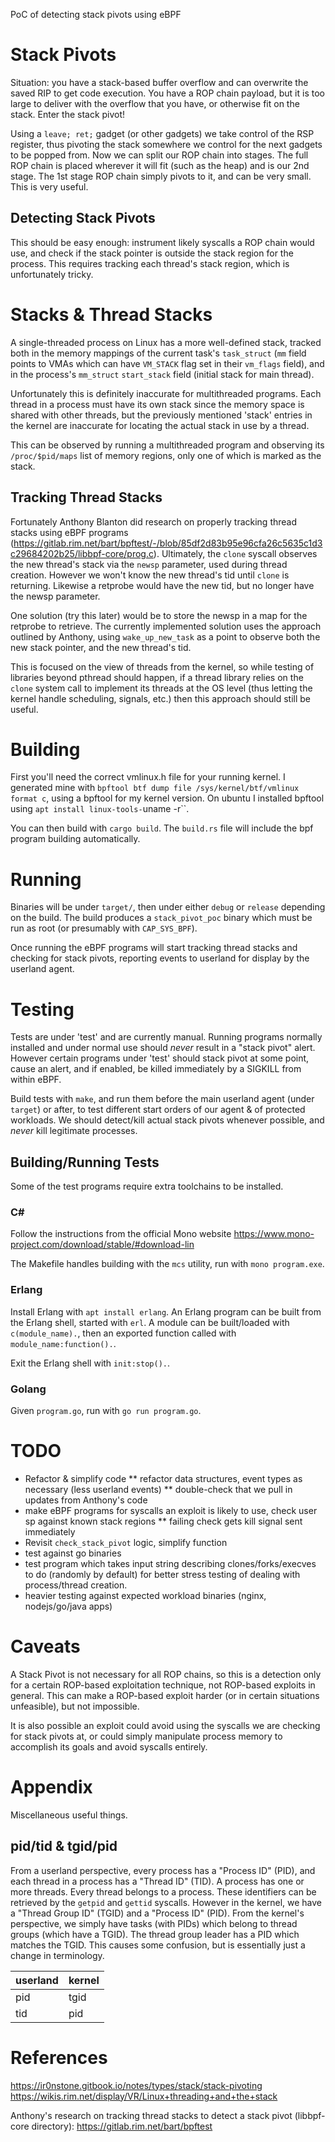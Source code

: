 PoC of detecting stack pivots using eBPF

# Stack Pivots

Situation: you have a stack-based buffer overflow and can overwrite the
saved RIP to get code execution. You have a ROP chain payload, but it
is too large to deliver with the overflow that you have, or otherwise fit
on the stack. Enter the stack pivot!

Using a `leave; ret;` gadget (or other gadgets) we take control of the RSP
register, thus pivoting the stack somewhere we control for the next gadgets to
be popped from. Now we can split our ROP chain into stages. The full ROP chain
is placed wherever it will fit (such as the heap) and is our 2nd stage. The 1st
stage ROP chain simply pivots to it, and can be very small. This is very
useful.

## Detecting Stack Pivots

This should be easy enough: instrument likely syscalls a ROP chain would use,
and check if the stack pointer is outside the stack region for the process.
This requires tracking each thread's stack region, which is unfortunately tricky.

# Stacks & Thread Stacks

A single-threaded process on Linux has a more well-defined stack, tracked both
in the memory mappings of the current task's `task_struct` (`mm` field points
to VMAs which can have `VM_STACK` flag set in their `vm_flags` field), and in
the process's `mm_struct` `start_stack` field (initial stack for main thread).

Unfortunately this is definitely inaccurate for multithreaded programs. Each
thread in a process must have its own stack since the memory space is shared
with other threads, but the previously mentioned 'stack' entries in the kernel
are inaccurate for locating the actual stack in use by a thread.

This can be observed by running a multithreaded program and observing its
`/proc/$pid/maps` list of memory regions, only one of which is marked as the
stack.

## Tracking Thread Stacks

Fortunately Anthony Blanton did research on properly tracking thread stacks
using eBPF programs
(https://gitlab.rim.net/bart/bpftest/-/blob/85df2d83b95e96cfa26c5635c1d3c29684202b25/libbpf-core/prog.c).
Ultimately, the `clone` syscall observes the new thread's stack via the `newsp`
parameter, used during thread creation. However we won't know the new thread's
tid until `clone` is returning. Likewise a retprobe would have the new tid, but
no longer have the newsp parameter.

One solution (try this later) would be to store the newsp in a map for the
retprobe to retrieve. The currently implemented solution uses the approach
outlined by Anthony, using `wake_up_new_task` as a point to observe both the
new stack pointer, and the new thread's tid.

This is focused on the view of threads from the kernel, so while testing of
libraries beyond pthread should happen, if a thread library relies on the
`clone` system call to implement its threads at the OS level (thus letting the
kernel handle scheduling, signals, etc.) then this approach should still be
useful.

# Building

First you'll need the correct vmlinux.h file for your running kernel. I
generated mine with `bpftool btf dump file /sys/kernel/btf/vmlinux format c`,
using a bpftool for my kernel version. On ubuntu I installed bpftool using 
`apt install linux-tools-`uname -r``.

You can then build with `cargo build`. The `build.rs` file will include
the bpf program building automatically.

# Running

Binaries will be under `target/`, then under either `debug` or `release`
depending on the build. The build produces a `stack_pivot_poc` binary which
must be run as root (or presumably with `CAP_SYS_BPF`).

Once running the eBPF programs will start tracking thread stacks and checking
for stack pivots, reporting events to userland for display by the userland
agent.

# Testing

Tests are under 'test' and are currently manual. Running programs normally
installed and under normal use should _never_ result in a "stack pivot" alert.
However certain programs under 'test' should stack pivot at some point, cause
an alert, and if enabled, be killed immediately by a SIGKILL from within eBPF.

Build tests with `make`, and run them before the main userland agent (under
`target`) or after, to test different start orders of our agent & of protected
workloads. We should detect/kill actual stack pivots whenever possible, and
_never_ kill legitimate processes.

## Building/Running Tests

Some of the test programs require extra toolchains to be installed.

### C#

Follow the instructions from the official Mono website https://www.mono-project.com/download/stable/#download-lin

The Makefile handles building with the `mcs` utility, run with `mono program.exe`.

### Erlang

Install Erlang with `apt install erlang`. An Erlang program can be
built from the Erlang shell, started with `erl`. A module can be built/loaded
with `c(module_name).`, then an exported function called with `module_name:function().`.

Exit the Erlang shell with `init:stop().`.

### Golang

Given `program.go`, run with `go run program.go`.

# TODO

* Refactor & simplify code
** refactor data structures, event types as necessary (less userland events)
** double-check that we pull in updates from Anthony's code
* make eBPF programs for syscalls an exploit is likely to use, check user sp against known stack regions
** failing check gets kill signal sent immediately
* Revisit `check_stack_pivot` logic, simplify function
* test against go binaries
* test program which takes input string describing clones/forks/execves to do (randomly by default) for better stress testing of dealing with process/thread creation.
* heavier testing against expected workload binaries (nginx, nodejs/go/java apps)

# Caveats

A Stack Pivot is not necessary for all ROP chains, so this is a detection only
for a certain ROP-based exploitation technique, not ROP-based exploits in
general.  This can make a ROP-based exploit harder (or in certain situations
unfeasible), but not impossible.

It is also possible an exploit could avoid using the syscalls we are checking for
stack pivots at, or could simply manipulate process memory to accomplish its goals
and avoid syscalls entirely.

# Appendix

Miscellaneous useful things.

## pid/tid & tgid/pid

From a userland perspective, every process has a "Process ID" (PID), and each
thread in a process has a "Thread ID" (TID). A process has one or more threads.
Every thread belongs to a process. These identifiers can be retrieved by the
`getpid` and `gettid` syscalls. However in the kernel, we have a "Thread Group
ID" (TGID) and a "Process ID" (PID). From the kernel's perspective, we simply
have tasks (with PIDs) which belong to thread groups (which have a TGID). The
thread group leader has a PID which matches the TGID. This causes some
confusion, but is essentially just a change in terminology.

| userland | kernel |
|----------|--------|
|   pid    |  tgid  |
|   tid    |   pid  |

# References

https://ir0nstone.gitbook.io/notes/types/stack/stack-pivoting
https://wikis.rim.net/display/VR/Linux+threading+and+the+stack

Anthony's research on tracking thread stacks to detect a stack pivot (libbpf-core directory):
https://gitlab.rim.net/bart/bpftest
